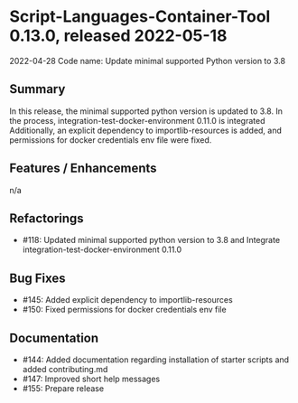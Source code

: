 # Script-Languages-Container-Tool 0.13.0, released 2022-05-18
2022-04-28
Code name: Update minimal supported Python version to 3.8

## Summary 

In this release, the  minimal supported python version is updated to 3.8. In the process, 
integration-test-docker-environment 0.11.0 is integrated
Additionally, an explicit dependency to importlib-resources is added, and permissions for docker credentials env file were fixed.

## Features / Enhancements

 n/a 

## Refactorings
 - #118: Updated minimal supported python version to 3.8 and Integrate integration-test-docker-environment 0.11.0

## Bug Fixes

 - #145: Added explicit dependency to importlib-resources 
 - #150: Fixed permissions for docker credentials env file

## Documentation

 - #144: Added documentation regarding installation of starter scripts and added contributing.md
 - #147: Improved short help messages
 - #155: Prepare release